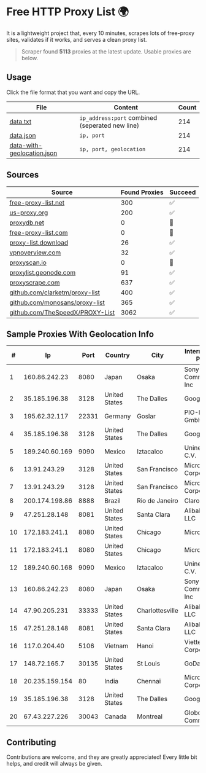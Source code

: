 
# Free HTTP Proxy List 🌍

It is a lightweight project that, every 10 minutes, scrapes lots of free-proxy sites, validates if it works, and serves a clean proxy list.


> Scraper found **5113** proxies at the latest update. Usable proxies are below.

## Usage

Click the file format that you want and copy the URL.


|File|Content|Count|
|----|-------|-----|
|[data.txt](https://raw.githubusercontent.com/themiralay/Proxy-List-World/master/data.txt)|`ip_address:port` combined (seperated new line)|214|
|[data.json](https://raw.githubusercontent.com/themiralay/Proxy-List-World/master/data.json)|`ip, port`|214|
|[data-with-geolocation.json](https://raw.githubusercontent.com/themiralay/Proxy-List-World/master/data-with-geolocation.json)|`ip, port, geolocation`|214|

## Sources

|Source|Found Proxies|Succeed|
|------|-------------|-------|
|[free-proxy-list.net](https://free-proxy-list.net)|300|✅|
|[us-proxy.org](https://www.us-proxy.org)|200|✅|
|[proxydb.net](http://proxydb.net)|0|🚫|
|[free-proxy-list.com](https://free-proxy-list.com/?page=&port=&type%5B%5D=http&type%5B%5D=https&up_time=0&search=Search)|0|🚫|
|[proxy-list.download](https://www.proxy-list.download/HTTP)|26|✅|
|[vpnoverview.com](https://vpnoverview.com/privacy/anonymous-browsing/free-proxy-servers)|32|✅|
|[proxyscan.io](https://www.proxyscan.io)|0|🚫|
|[proxylist.geonode.com](https://proxylist.geonode.com/api/proxy-list?limit=300&page=1&sort_by=lastChecked&sort_type=desc&protocols=http,https)|91|✅|
|[proxyscrape.com](https://api.proxyscrape.com/v2/?request=displayproxies&protocol=http&timeout=10000&country=all&ssl=all&anonymity=all)|637|✅|
|[github.com/clarketm/proxy-list](https://raw.githubusercontent.com/clarketm/proxy-list/master/proxy-list-raw.txt)|400|✅|
|[github.com/monosans/proxy-list](https://raw.githubusercontent.com/monosans/proxy-list/main/proxies/http.txt)|365|✅|
|[github.com/TheSpeedX/PROXY-List](https://raw.githubusercontent.com/TheSpeedX/PROXY-List/master/http.txt)|3062|✅|


## Sample Proxies With Geolocation Info

|#|Ip|Port|Country|City|Internet Service Provider|
|-|--|----|-------|----|-------------------------|
|1|160.86.242.23|8080|Japan|Osaka|Sony Network Communications Inc|
|2|35.185.196.38|3128|United States|The Dalles|Google LLC|
|3|195.62.32.117|22331|Germany|Goslar|PIO-Hosting GmbH|
|4|35.185.196.38|3128|United States|The Dalles|Google LLC|
|5|189.240.60.169|9090|Mexico|Iztacalco|Uninet S.A. de C.V.|
|6|13.91.243.29|3128|United States|San Francisco|Microsoft Corporation|
|7|13.91.243.29|3128|United States|San Francisco|Microsoft Corporation|
|8|200.174.198.86|8888|Brazil|Rio de Janeiro|Claro S.A|
|9|47.251.28.148|8081|United States|Santa Clara|Alibaba Cloud LLC|
|10|172.183.241.1|8080|United States|Chicago|Microsoft|
|11|172.183.241.1|8080|United States|Chicago|Microsoft|
|12|189.240.60.168|9090|Mexico|Iztacalco|Uninet S.A. de C.V.|
|13|160.86.242.23|8080|Japan|Osaka|Sony Network Communications Inc|
|14|47.90.205.231|33333|United States|Charlottesville|Alibaba.com LLC|
|15|47.251.28.148|8081|United States|Santa Clara|Alibaba Cloud LLC|
|16|117.0.204.40|5106|Vietnam|Hanoi|Viettel Corporation|
|17|148.72.165.7|30135|United States|St Louis|GoDaddy.com|
|18|20.235.159.154|80|India|Chennai|Microsoft Corporation|
|19|35.185.196.38|3128|United States|The Dalles|Google LLC|
|20|67.43.227.226|30043|Canada|Montreal|GloboTech Communications|



## Contributing

Contributions are welcome, and they are greatly appreciated! Every
little bit helps, and credit will always be given.

